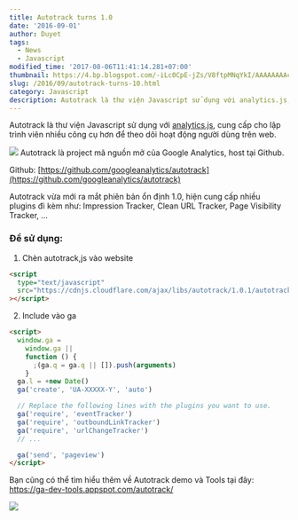 ```yaml
---
title: Autotrack turns 1.0
date: '2016-09-01'
author: Duyet
tags:
  - News
  - Javascript
modified_time: '2017-08-06T11:41:14.281+07:00'
thumbnail: https://4.bp.blogspot.com/-iLc0CpE-jZs/V8ftpMNqYkI/AAAAAAAAcro/TjcwWkEVSLY4Bz6p0FE6wBwE28oN-91zQCK4B/s1600/autotrack.png
slug: /2016/09/autotrack-turns-10.html
category: Javascript
description: Autotrack là thư viện Javascript sử dụng với analytics.js, cung cấp cho lập trình viên nhiều công cụ hơn để theo dõi hoạt động người dùng trên web.
---
```


Autotrack là thư viện Javascript sử dụng với [analytics.js](https://developers.google.com/analytics/devguides/collection/analyticsjs/?utm_campaign=analytics_discussion_autotrackturns1_080216&utm_source=gdev&utm_medium=blog), cung cấp cho lập trình viên nhiều công cụ hơn để theo dõi hoạt động người dùng trên web.

[![](https://4.bp.blogspot.com/-iLc0CpE-jZs/V8ftpMNqYkI/AAAAAAAAcro/TjcwWkEVSLY4Bz6p0FE6wBwE28oN-91zQCK4B/s1600/autotrack.png)](https://4.bp.blogspot.com/-iLc0CpE-jZs/V8ftpMNqYkI/AAAAAAAAcro/TjcwWkEVSLY4Bz6p0FE6wBwE28oN-91zQCK4B/s1600/autotrack.png)
Autotrack là project mã nguồn mở của Google Analytics, host tại Github.

Github: [https://github.com/googleanalytics/autotrack](https://github.com/googleanalytics/autotrack)

Autotrack vừa mới ra mắt phiên bản ổn định 1.0, hiện cung cấp nhiều plugins đi kèm như: Impression Tracker, Clean URL Tracker, Page Visibility Tracker, ...

### Để sử dụng:

1. Chèn autotrack,js vào website

```html
<script
  type="text/javascript"
  src="https://cdnjs.cloudflare.com/ajax/libs/autotrack/1.0.1/autotrack.js"
></script>
```

2. Include vào ga

```html
<script>
  window.ga =
    window.ga ||
    function () {
      ;(ga.q = ga.q || []).push(arguments)
    }
  ga.l = +new Date()
  ga('create', 'UA-XXXXX-Y', 'auto')

  // Replace the following lines with the plugins you want to use.
  ga('require', 'eventTracker')
  ga('require', 'outboundLinkTracker')
  ga('require', 'urlChangeTracker')
  // ...

  ga('send', 'pageview')
</script>
```

Bạn cũng có thể tìm hiểu thêm về Autotrack demo và Tools tại đây: https://ga-dev-tools.appspot.com/autotrack/

![](https://1.bp.blogspot.com/-lpnd0DzoKGE/V8fvaVPq7eI/AAAAAAAAcr4/EkOYxE_3E6AdwcxqimoT4v6LcfLV9tr-wCK4B/s1600/Screen%2BShot%2B2016-09-01%2Bat%2B4.05.30%2BPM.png)
